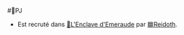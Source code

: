 #👤PJ 

- Est recruté dans [📜L'Enclave d'Emeraude](../lore/📜L'Enclave%20d'Emeraude.md) par [🟦Reidoth](../PNJ/🟦Reidoth.md).